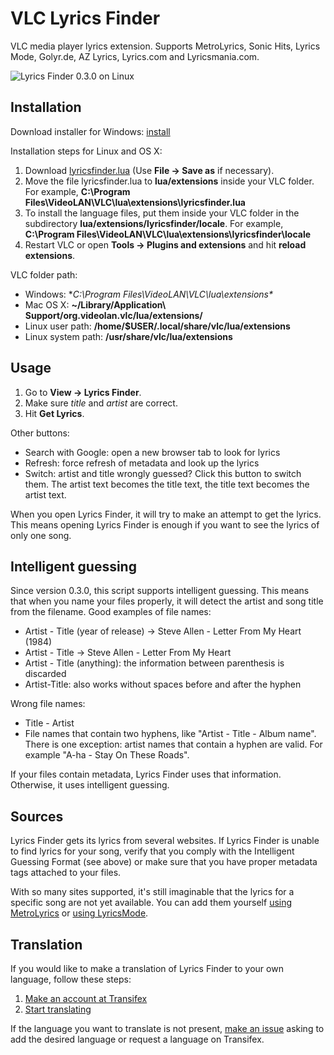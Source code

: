 VLC Lyrics Finder
==============

VLC media player lyrics extension. Supports MetroLyrics, Sonic Hits, Lyrics Mode, Golyr.de, AZ Lyrics, Lyrics.com and Lyricsmania.com.

![Lyrics Finder 0.3.0 on Linux](http://hugsmile.eu/file/lyricsfinder/screenshot-v030.png)

Installation
-------------
Download installer for Windows: [install](https://github.com/Smile4ever/VLC-Lyrics-Finder/raw/master/windows-releases/lyricsfinder-0.3.5.exe)

Installation steps for Linux and OS X:

1. Download [lyricsfinder.lua](https://raw.githubusercontent.com/Smile4ever/VLC-Lyrics-Finder/master/lyricsfinder.lua) (Use **File -> Save as** if necessary).
2. Move the file lyricsfinder.lua to **lua/extensions** inside your VLC folder. For example, **C:\Program Files\VideoLAN\VLC\lua\extensions\lyricsfinder.lua**
3. To install the language files, put them inside your VLC folder in the subdirectory **lua/extensions/lyricsfinder/locale**. For example, **C:\Program Files\VideoLAN\VLC\lua\extensions\lyricsfinder\locale**
3. Restart VLC or open **Tools -> Plugins and extensions** and hit **reload extensions**.

VLC folder path:

* Windows: **C:\Program Files\VideoLAN\VLC\lua\extensions\**
* Mac OS X: **~/Library/Application\ Support/org.videolan.vlc/lua/extensions/**
* Linux user path: **/home/$USER/.local/share/vlc/lua/extensions**
* Linux system path: **/usr/share/vlc/lua/extensions**

Usage
-------
1. Go to **View -> Lyrics Finder**.
2. Make sure *title* and *artist* are correct.
3. Hit **Get Lyrics**.

Other buttons:

* Search with Google: open a new browser tab to look for lyrics
* Refresh: force refresh of metadata and look up the lyrics
* Switch: artist and title wrongly guessed? Click this button to switch them. The artist text becomes the title text, the title text becomes the artist text.

When you open Lyrics Finder, it will try to make an attempt to get the lyrics. This means opening Lyrics Finder is enough if you want to see the lyrics of only one song.

Intelligent guessing
--------------------
Since version 0.3.0, this script supports intelligent guessing. This means that when you name your files properly, it will detect the artist and song title from the filename. Good examples of file names:

* Artist - Title (year of release) -> Steve Allen - Letter From My Heart (1984)
* Artist - Title -> Steve Allen - Letter From My Heart
* Artist - Title (anything): the information between parenthesis is discarded
* Artist-Title: also works without spaces before and after the hyphen


Wrong file names:
* Title - Artist
* File names that contain two hyphens, like "Artist - Title - Album name". There is one exception: artist names that contain a hyphen are valid. For example "A-ha - Stay On These Roads".

If your files contain metadata, Lyrics Finder uses that information. Otherwise, it uses intelligent guessing.

Sources
-------
Lyrics Finder gets its lyrics from several websites. If Lyrics Finder is unable to find lyrics for your song, verify that you comply with the Intelligent Guessing Format (see above) or make sure that you have proper metadata tags attached to your files.

With so many sites supported, it's still imaginable that the lyrics for a specific song are not yet available. You can add them yourself [using MetroLyrics](http://www.metrolyrics.com/add.html) or [using LyricsMode](http://www.lyricsmode.com/lyrics_submit.php).

Translation
-------
If you would like to make a translation of Lyrics Finder to your own language, follow these steps:

1. [Make an account at Transifex](https://www.transifex.com/signup/)
2. [Start translating](https://www.transifex.com/projects/p/vlc-lyrics-finder/)

If the language you want to translate is not present, [make an issue](https://github.com/Smile4ever/VLC-Lyrics-Finder/issues) asking to add the desired language or request a language on Transifex.